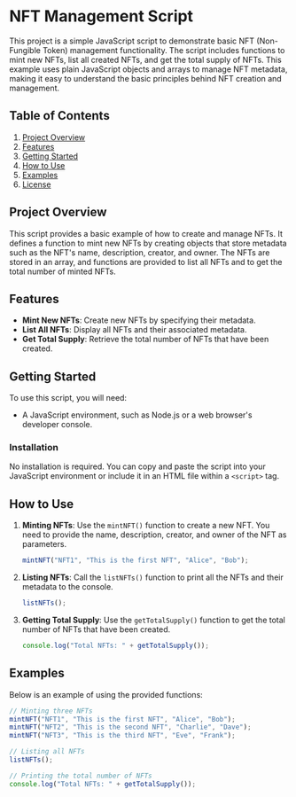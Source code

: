 # NFT Management Script

This project is a simple JavaScript script to demonstrate basic NFT (Non-Fungible Token) management functionality. The script includes functions to mint new NFTs, list all created NFTs, and get the total supply of NFTs. This example uses plain JavaScript objects and arrays to manage NFT metadata, making it easy to understand the basic principles behind NFT creation and management.

## Table of Contents

1. [Project Overview](#project-overview)
2. [Features](#features)
3. [Getting Started](#getting-started)
4. [How to Use](#how-to-use)
5. [Examples](#examples)
6. [License](#license)

## Project Overview

This script provides a basic example of how to create and manage NFTs. It defines a function to mint new NFTs by creating objects that store metadata such as the NFT's name, description, creator, and owner. The NFTs are stored in an array, and functions are provided to list all NFTs and to get the total number of minted NFTs.

## Features

- **Mint New NFTs**: Create new NFTs by specifying their metadata.
- **List All NFTs**: Display all NFTs and their associated metadata.
- **Get Total Supply**: Retrieve the total number of NFTs that have been created.

## Getting Started

To use this script, you will need:

- A JavaScript environment, such as Node.js or a web browser's developer console.

### Installation

No installation is required. You can copy and paste the script into your JavaScript environment or include it in an HTML file within a `<script>` tag.

## How to Use

1. **Minting NFTs**: Use the `mintNFT()` function to create a new NFT. You need to provide the name, description, creator, and owner of the NFT as parameters.

    ```javascript
    mintNFT("NFT1", "This is the first NFT", "Alice", "Bob");
    ```

2. **Listing NFTs**: Call the `listNFTs()` function to print all the NFTs and their metadata to the console.

    ```javascript
    listNFTs();
    ```

3. **Getting Total Supply**: Use the `getTotalSupply()` function to get the total number of NFTs that have been created.

    ```javascript
    console.log("Total NFTs: " + getTotalSupply());
    ```

## Examples

Below is an example of using the provided functions:

```javascript
// Minting three NFTs
mintNFT("NFT1", "This is the first NFT", "Alice", "Bob");
mintNFT("NFT2", "This is the second NFT", "Charlie", "Dave");
mintNFT("NFT3", "This is the third NFT", "Eve", "Frank");

// Listing all NFTs
listNFTs();

// Printing the total number of NFTs
console.log("Total NFTs: " + getTotalSupply());
